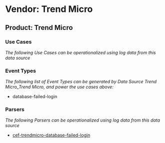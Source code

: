 Vendor: Trend Micro
===================
Product: Trend Micro
--------------------

### Use Cases

_The following Use Cases can be operationalized using log data from this data source_



### Event Types

_The following list of Event Types can be generated by Data Source Trend Micro_Trend Micro, and power the use cases above:_

- database-failed-login


### Parsers

_The following Parsers can be operationalized using log data from this data source_

* [cef-trendmicro-database-failed-login](../Parsers/parserContent_cef-trendmicro-database-failed-login.md)

